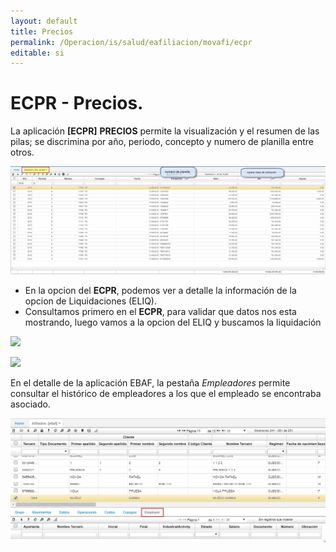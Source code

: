 ```yaml
---
layout: default
title: Precios
permalink: /Operacion/is/salud/eafiliacion/movafi/ecpr
editable: si
---
```


# ECPR - Precios.

La aplicación **[ECPR]** **PRECIOS** permite la visualización y el resumen de las pilas; se discrimina por año, periodo, concepto y numero de planilla entre otros.  

![](ecpr1.png)
* En la opcion del **ECPR**, podemos ver a detalle la información de la opcion de Liquidaciones (ELIQ).  
* Consultamos primero en el **ECPR**, para validar que datos nos esta mostrando, luego vamos a la opcion del ELIQ y buscamos la liquidación


![](ver.png)

![](ebaf1.png)

En el detalle de la aplicación EBAF, la pestaña _Empleadores_ permite consultar el histórico de empleadores a los que el empleado se encontraba asociado.  

![](ebaf2.png)